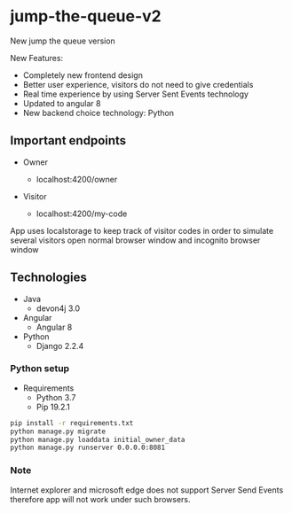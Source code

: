 # jump-the-queue-v2

New jump the queue version

New Features:

* Completely new frontend design
* Better user experience, visitors do not need to give credentials
* Real time experience by using Server Sent Events technology
* Updated to angular 8
* New backend choice technology: Python

## Important endpoints
- Owner
    - localhost:4200/owner

- Visitor
    - localhost:4200/my-code

App uses localstorage to keep track of visitor codes in order to simulate several visitors open normal browser window and incognito browser window

## Technologies
- Java
    - devon4j 3.0
- Angular
    - Angular 8
- Python
    - Django 2.2.4

### Python setup
- Requirements
    - Python 3.7
    - Pip 19.2.1

```sh
pip install -r requirements.txt
python manage.py migrate
python manage.py loaddata initial_owner_data
python manage.py runserver 0.0.0.0:8081
```


### Note
Internet explorer and microsoft edge does not support Server Send Events therefore app will not work under such browsers.




